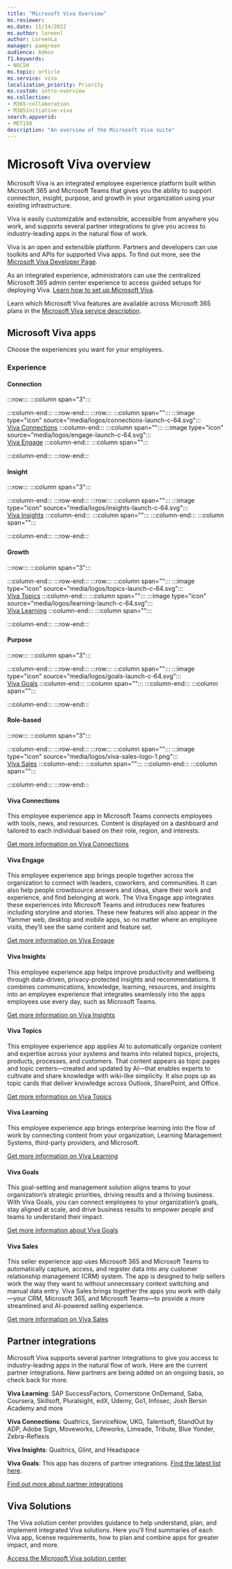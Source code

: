 ```yaml
---
title: "Microsoft Viva Overview"
ms.reviewer:
ms.date: 11/14/2022
ms.author: loreenl
author: LoreenLa
manager: pamgreen
audience: Admin
f1.keywords:
- NOCSH
ms.topic: article
ms.service: viva
localization_priority: Priority
ms.custom: intro-overview
ms.collection:  
- M365-collaboration
- M365initiative-viva
search.appverid:
- MET150
description: "An overview of the Microsoft Viva suite"
---
```

# Microsoft Viva overview

Microsoft Viva is an integrated employee experience platform built within Microsoft 365 and Microsoft Teams that gives you the ability to support connection, insight, purpose, and growth in your organization using your existing infrastructure.

Viva is easily customizable and extensible, accessible from anywhere you work, and supports several partner integrations to give you access to industry-leading apps in the natural flow of work.

Viva is an open and extensible platform. Partners and developers can use toolkits and APIs for supported Viva apps. To find out more, see the [Microsoft Viva Developer Page](https://developer.microsoft.com/en-us/viva).

As an integrated experience, administrators can use the centralized Microsoft 365 admin center experience to access guided setups for deploying Viva. [Learn how to set up Microsoft Viva](/viva/setup-microsoft-viva).

Learn which Microsoft Viva features are available across Microsoft 365 plans in the [Microsoft Viva service description](/office365/servicedescriptions/microsoft-viva-service-description).

## Microsoft Viva apps

Choose the experiences you want for your employees.

### Experience

#### Connection
:::row:::
:::column span="3":::

:::column-end:::
:::row-end:::
:::row:::
:::column span="":::
:::image type="icon" source="media/logos/connections-launch-c-64.svg":::</br>[Viva Connections](#viva-connections)
:::column-end:::
:::column span="":::
:::image type="icon" source="media/logos/engage-launch-c-64.svg":::</br>[Viva Engage](#viva-engage)
:::column-end:::
:::column span="":::

:::column-end:::
:::row-end:::

#### Insight
:::row:::
:::column span="3":::
   
:::column-end:::
:::row-end:::
:::row:::
:::column span="":::
:::image type="icon" source="media/logos/insights-launch-c-64.svg":::</br>[Viva Insights](#viva-insights)
:::column-end:::
:::column span="":::
:::column-end:::
:::column span="":::

:::column-end:::
:::row-end:::

#### Growth
:::row:::
:::column span="3":::
 
:::column-end:::
:::row-end:::
:::row:::
:::column span="":::
:::image type="icon" source="media/logos/topics-launch-c-64.svg":::</br>[Viva Topics](#viva-topics)
:::column-end:::
:::column span="":::
:::image type="icon" source="media/logos/learning-launch-c-64.svg":::</br>[Viva Learning](#viva-learning)
:::column-end:::
:::column span="":::

:::column-end:::
:::row-end:::

#### Purpose
:::row:::
:::column span="3":::
   
:::column-end:::
:::row-end:::
:::row:::
:::column span="":::
:::image type="icon" source="media/logos/goals-launch-c-64.svg":::</br>[Viva Goals](#viva-goals)
:::column-end:::
:::column span="":::
:::column-end:::
:::column span="":::

:::column-end:::
:::row-end:::

#### Role-based
:::row:::
:::column span="3":::

:::column-end:::
:::row-end:::
:::row:::
:::column span="":::
:::image type="icon" source="media/logos/viva-sales-logo-1.png":::</br>[Viva Sales](#viva-sales)
:::column-end:::
:::column span="":::
:::column-end:::
:::column span="":::

:::column-end:::
:::row-end:::

#### Viva Connections
This employee experience app in Microsoft Teams connects employees with tools, news, and resources. Content is displayed on a dashboard and tailored to each individual based on their role, region, and interests.

[Get more information on Viva Connections](/viva/connections/viva-connections-overview)

#### Viva Engage
This employee experience app brings people together across the organization to connect with leaders, coworkers, and communities. It can also help people  crowdsource answers and ideas, share their work and experience, and find belonging at work. The Viva Engage app integrates these experiences into Microsoft Teams and introduces new features including storyline and stories. These new features will also appear in the Yammer web, desktop and mobile apps, so no matter where an employee visits, they’ll see the same content and feature set.

[Get more information on Viva Engage](/viva/engage/overview)

#### Viva Insights
This employee experience app helps improve productivity and wellbeing through data-driven, privacy-protected insights and recommendations. It combines communications, knowledge, learning, resources, and insights into an employee experience that integrates seamlessly into the apps employees use every day, such as Microsoft Teams.

[Get more information on Viva Insights](/viva/insights/index)

#### Viva Topics
This employee experience app applies AI to automatically organize content and expertise across your systems and teams into related topics, projects, products, processes, and customers. That content appears as topic pages and topic centers—created and updated by AI—that enables experts to cultivate and share knowledge with wiki-like simplicity. It also pops up as topic cards that deliver knowledge across Outlook, SharePoint, and Office.

[Get more information on Viva Topics](/viva/topics/topic-experiences-overview)

#### Viva Learning
This employee experience app brings enterprise learning into the flow of work by connecting content from your organization, Learning Management Systems, third-party providers, and Microsoft.
 
[Get more information on Viva Learning](/viva/learning/overview-viva-learning)

#### Viva Goals
This goal-setting and management solution aligns teams to your organization’s strategic priorities, driving results and a thriving business. With Viva Goals, you can connect employees to your organization’s goals, stay aligned at scale, and drive business results to empower people and teams to understand their impact.

[Get more information about Viva Goals](/viva/goals/intro-to-ms-viva-goals)

#### Viva Sales
This seller experience app uses Microsoft 365 and Microsoft Teams to automatically capture, access, and register data into any customer relationship management (CRM) system. The app is designed to help sellers work the way they want to without unnecessary context switching and manual data entry. Viva Sales brings together the apps you work with daily—your CRM, Microsoft 365, and Microsoft Teams—to provide a more streamlined and AI-powered selling experience.

[Get more information on Viva Sales](/viva/sales/introduction)

## Partner integrations
Microsoft Viva supports several partner integrations to give you access to industry-leading apps in the natural flow of work. Here are the current partner integrations. New partners are being added on an ongoing basis, so check back for more.

**Viva Learning**: SAP SuccessFactors, Cornerstone OnDemand, Saba, Coursera, Skillsoft, Pluralsight, edX, Udemy, Go1, Infosec, Josh Bersin Academy and more

**Viva Connections**: Qualtrics, ServiceNow, UKG, Talentsoft, StandOut by ADP, Adobe Sign, Moveworks, Lifeworks, Limeade, Tribute, Blue Yonder, Zebra-Reflexis

**Viva Insights**: Qualtrics, Glint, and Headspace

**Viva Goals**: This app has dozens of partner integrations. [Find the latest list here](/viva/goals/integrations-overview).

[Find out more about partner integrations](https://www.microsoft.com/en-us/microsoft-viva/integrations)

## Viva Solutions
The Viva solution center provides guidance to help understand, plan, and implement integrated Viva solutions. Here you'll find summaries of each Viva app, license requirements, how to plan and combine apps for greater impact, and more.

[Access the Microsoft Viva solution center](/viva/solutions/solutions)
